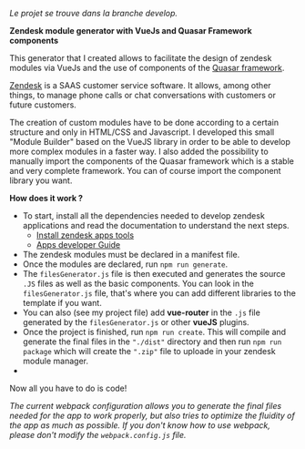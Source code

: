 *Le projet se trouve dans la branche develop.*



**Zendesk module generator with VueJs and Quasar Framework components**

This generator that I created allows to facilitate the design of zendesk modules via VueJs and the use of components of the  [Quasar framework](https://quasar.dev/).

[Zendesk](https://www.zendesk.com/) is a SAAS customer service software. It allows, among other things, to manage phone calls or chat conversations with customers or future customers.

The creation of custom modules have to be done according to a certain structure and only in HTML/CSS and Javascript. I developed this small "Module Builder" based on the VueJS library in order to be able to develop more complex modules in a faster way. I also added the possibility to manually import the components of the Quasar framework which is a stable and very complete framework. You can of course import the component library you want.

**How does it work ?**

- To start, install all the dependencies needed to develop zendesk applications and read the documentation to understand the next steps.
	- [Install zendesk apps tools](https://develop.zendesk.com/hc/en-us/articles/360001075048-Installing-and-using-the-Zendesk-apps-tools)
	- [Apps developer Guide](https://developer.zendesk.com/apps/docs/developer-guide/getting_started)
- The zendesk modules must be declared in a manifest file.
- Once the modules are declared, run `npm run generate`.
- The `filesGenerator.js` file is then executed and generates the source `.JS` files as well as the basic components. You can look in the `filesGenerator.js` file, that's where you can add different libraries to the template if you want.
- You can also (see my project file) add **vue-router** in the `.js` file generated by the `filesGenerator.js` or other **vueJS** plugins.
- Once the project is finished, run `npm run create`. This will compile and generate the final files in the `"./dist"` directory and then run `npm run package` which will create the `".zip"` file to uploade in your zendesk module manager. 
- 
Now all you have to do is code!


*The current webpack configuration allows you to generate the final files needed for the app to work properly, but also tries to optimize the fluidity of the app as much as possible. If you don't know how to use webpack, please don't modify the `webpack.config.js` file.*


